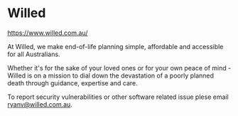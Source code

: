 # Willed

https://www.willed.com.au/

At Willed, we make end-of-life planning simple, affordable and accessible for all Australians.

Whether it's for the sake of your loved ones or for your own peace of mind - Willed is on a mission to dial down the devastation of a poorly planned death through guidance, expertise and care.

To report security vulnerabilities or other software related issue plese email ryanv@willed.com.au.
